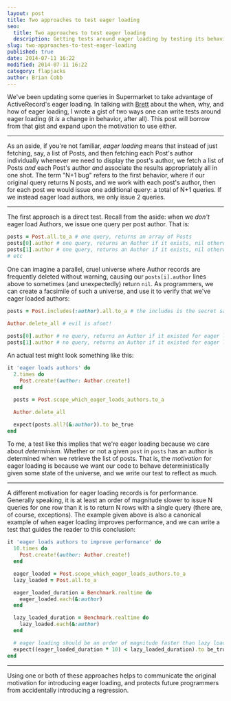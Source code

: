 ```yaml
---
layout: post
title: Two approaches to test eager loading
seo:
  title: Two approaches to test eager loading
  description: Getting tests around eager loading by testing its behavior and performance
slug: two-approaches-to-test-eager-loading
published: true
date: 2014-07-11 16:22
modified: 2014-07-11 16:22
category: flapjacks
author: Brian Cobb
---
```


We've been updating some queries in Supermarket to take advantage of ActiveRecord's eager loading. In talking with [Brett](http://brettchalupa.com) about the when, why, and how of eager loading, I wrote a gist of two ways one can write tests around eager loading (it *is* a change in behavior, after all). This post will borrow from that gist and expand upon the motivation to use either.

* * *

As an aside, if you're not familiar, *eager loading* means that instead of just fetching, say, a list of Posts, and then fetching each Post's author individually whenever we need to display the post's author, we fetch a list of Posts *and* each Post's author *and* associate the results appropriately all in one shot. The term "N+1 bug" refers to the first behavior, where if our original query returns N posts, and we work with each post's author, then for each post we would issue one additional query: a total of N+1 queries. If we instead eager load authors, we only issue 2 queries.

* * *

The first approach is a direct test. Recall from the aside: when we *don't* eager load Authors, we issue one query per post author. That is:

```ruby
posts = Post.all.to_a # one query, returns an array of Posts
posts[0].author # one query, returns an Author if it exists, nil otherwise
posts[1].author # one query, returns an Author if it exists, nil otherwise
# etc
```


One can imagine a parallel, cruel universe where Author records are frequently deleted without warning, causing our `posts[i].author` lines above to sometimes (and unexpectedly) return `nil`. As programmers, we can create a facsimile of such a universe, and use it to verify that we've eager loaded authors:

```ruby
posts = Post.includes(:author).all.to_a # the includes is the secret sauce

Author.delete_all # evil is afoot!

posts[0].author # no query, returns an Author if it existed for eager loading, nil otherwise
posts[1].author # no query, returns an Author if it existed for eager loading, nil otherwise
```

An actual test might look something like this:

```ruby
it 'eager loads authors' do
  2.times do
    Post.create!(author: Author.create!)
  end

  posts = Post.scope_which_eager_loads_authors.to_a

  Author.delete_all

  expect(posts.all?(&:author)).to be_true
end
```

To me, a test like this implies that we're eager loading because we care about *determinism*. Whether or not a given `post` in `posts` has an author is determined when we retrieve the list of posts. That is, the *motivation* for eager loading is because we want our code to behave deterministically given some state of the universe, and we write our test to reflect as much.

* * *

A different motivation for eager loading records is for performance. Generally speaking, it is at least an order of magnitude slower to issue N queries for one row than it is to return N rows with a single query (there are, of course, exceptions). The example given above is also a canonical example of when eager loading improves performance, and we can write a test that guides the reader to this conclusion:

```ruby
it 'eager loads authors to improve performance' do
  10.times do
    Post.create!(author: Author.create!)
  end

  eager_loaded = Post.scope_which_eager_loads_authors.to_a
  lazy_loaded = Post.all.to_a

  eager_loaded_duration = Benchmark.realtime do
    eager_loaded.each(&:author)
  end

  lazy_loaded_duration = Benchmark.realtime do
    lazy_loaded.each(&:author)
  end

  # eager loading should be an order of magnitude faster than lazy loading
  expect((eager_loaded_duration * 10) < lazy_loaded_duration).to be_true
end
```

* * *

Using one or both of these approaches helps to communicate the original motivation for introducing eager loading, and protects future programmers from accidentally introducing a regression.
